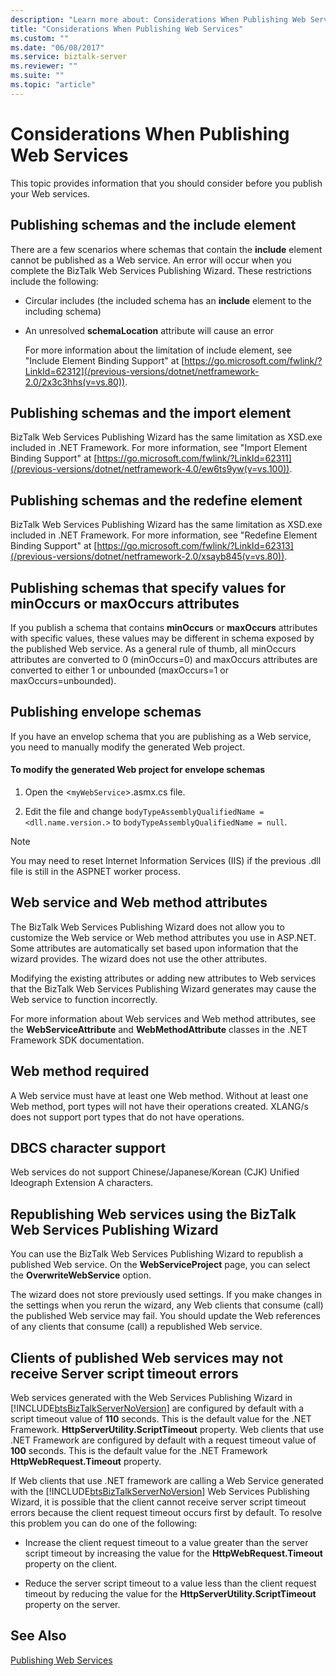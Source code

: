 ```yaml
---
description: "Learn more about: Considerations When Publishing Web Services"
title: "Considerations When Publishing Web Services"
ms.custom: ""
ms.date: "06/08/2017"
ms.service: biztalk-server
ms.reviewer: ""
ms.suite: ""
ms.topic: "article"
---
```

# Considerations When Publishing Web Services
This topic provides information that you should consider before you publish your Web services.

## Publishing schemas and the include element
 There are a few scenarios where schemas that contain the **include** element cannot be published as a Web service. An error will occur when you complete the BizTalk Web Services Publishing Wizard. These restrictions include the following:

- Circular includes (the included schema has an **include** element to the including schema)

- An unresolved **schemaLocation** attribute will cause an error

  For more information about the limitation of include element, see "Include Element Binding Support" at [https://go.microsoft.com/fwlink/?LinkId=62312](/previous-versions/dotnet/netframework-2.0/2x3c3hhs(v=vs.80)).

## Publishing schemas and the import element
 BizTalk Web Services Publishing Wizard has the same limitation as XSD.exe included in .NET Framework. For more information, see "Import Element Binding Support" at [https://go.microsoft.com/fwlink/?LinkId=62311](/previous-versions/dotnet/netframework-4.0/ew6ts9yw(v=vs.100)).

## Publishing schemas and the redefine element
 BizTalk Web Services Publishing Wizard has the same limitation as XSD.exe included in .NET Framework. For more information, see "Redefine Element Binding Support" at [https://go.microsoft.com/fwlink/?LinkId=62313](/previous-versions/dotnet/netframework-2.0/xsayb845(v=vs.80)).

## Publishing schemas that specify values for minOccurs or maxOccurs attributes
 If you publish a schema that contains **minOccurs** or **maxOccurs** attributes with specific values, these values may be different in schema exposed by the published Web service. As a general rule of thumb, all minOccurs attributes are converted to 0 (minOccurs=0) and maxOccurs attributes are converted to either 1 or unbounded (maxOccurs=1 or maxOccurs=unbounded).

## Publishing envelope schemas
 If you have an envelop schema that you are publishing as a Web service, you need to manually modify the generated Web project.

#### To modify the generated Web project for envelope schemas

1.  Open the <`myWebService`>.asmx.cs file.

2.  Edit the file and change `bodyTypeAssemblyQualifiedName = <dll.name.version.>` to `bodyTypeAssemblyQualifiedName = null`.

> [!NOTE]
>  You may need to reset Internet Information Services (IIS) if the previous .dll file is still in the ASPNET worker process.

## Web service and Web method attributes
 The BizTalk Web Services Publishing Wizard does not allow you to customize the Web service or Web method attributes you use in ASP.NET. Some attributes are automatically set based upon information that the wizard provides. The wizard does not use the other attributes.

 Modifying the existing attributes or adding new attributes to Web services that the BizTalk Web Services Publishing Wizard generates may cause the Web service to function incorrectly.

 For more information about Web services and Web method attributes, see the **WebServiceAttribute** and **WebMethodAttribute** classes in the .NET Framework SDK documentation.

## Web method required
 A Web service must have at least one Web method. Without at least one Web method, port types will not have their operations created. XLANG/s does not support port types that do not have operations.

## DBCS character support
 Web services do not support Chinese/Japanese/Korean (CJK) Unified Ideograph Extension A characters.

## Republishing Web services using the BizTalk Web Services Publishing Wizard
 You can use the BizTalk Web Services Publishing Wizard to republish a published Web service. On the **Web**<strong>Service</strong>**Project** page, you can select the **Overwrite**<strong>Web</strong>**Service** option.

 The wizard does not store previously used settings. If you make changes in the settings when you rerun the wizard, any Web clients that consume (call) the published Web service may fail. You should update the Web references of any clients that consume (call) a republished Web service.

## Clients of published Web services may not receive Server script timeout errors
 Web services generated with the Web Services Publishing Wizard in [!INCLUDE[btsBizTalkServerNoVersion](../includes/btsbiztalkservernoversion-md.md)] are configured by default with a script timeout value of **110** seconds. This is the default value for the .NET Framework. **HttpServerUtility.ScriptTimeout** property. Web clients that use .NET Framework are configured by default with a request timeout value of **100** seconds. This is the default value for the .NET Framework **HttpWebRequest.Timeout** property.

 If Web clients that use .NET framework are calling a Web Service generated with the [!INCLUDE[btsBizTalkServerNoVersion](../includes/btsbiztalkservernoversion-md.md)] Web Services Publishing Wizard, it is possible that the client cannot receive server script timeout errors because the client request timeout occurs first by default. To resolve this problem you can do one of the following:

-   Increase the client request timeout to a value greater than the server script timeout by increasing the value for the **HttpWebRequest.Timeout** property on the client.

-   Reduce the server script timeout to a value less than the client request timeout by reducing the value for the **HttpServerUtility.ScriptTimeout** property on the server.

## See Also
 [Publishing Web Services](../core/publishing-web-services.md)